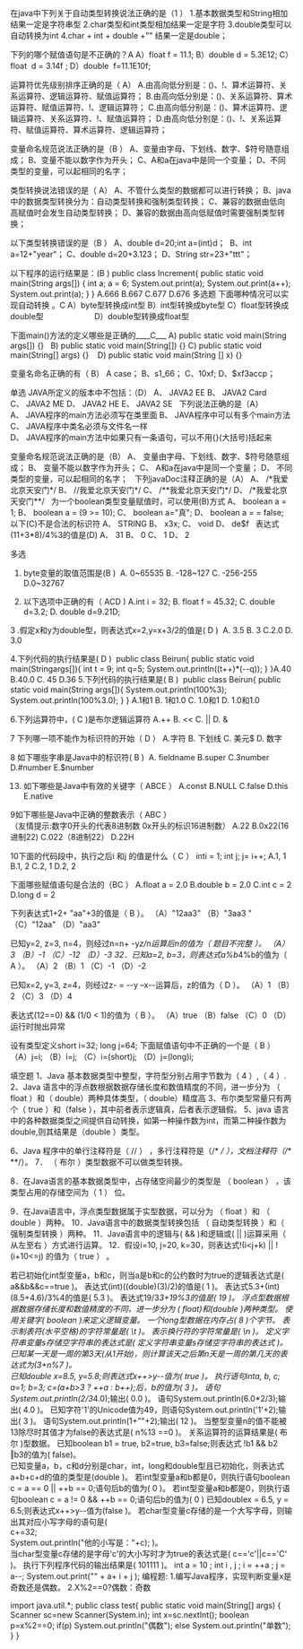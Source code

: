 在java中下列关于自动类型转换说法正确的是（1 ）
1.基本数据类型和String相加结果一定是字符串型
2.char类型和int类型相加结果一定是字符
3.double类型可以自动转换为int
4.char + int + double +"" 结果一定是double；

下列的哪个赋值语句是不正确的？A
A）float f = 11.1;
B）double d = 5.3E12;
C）float  d = 3.14f ;
D）double  f=11.1E10f;

运算符优先级别排序正确的是（ A）
A.由高向低分别是：()、!、算术运算符、关系运算符、逻辑运算符、赋值运算符；
B.由高向低分别是：()、关系运算符、算术运算符、赋值运算符、!、逻辑运算符；
C.由高向低分别是：()、算术运算符、逻辑运算符、关系运算符、!、赋值运算符；
D.由高向低分别是：()、!、关系运算符、赋值运算符、算术运算符、逻辑运算符；

变量命名规范说法正确的是（B ）
A、变量由字母、下划线、数字、$符号随意组成； 
B、变量不能以数字作为开头；
C、A和a在java中是同一个变量； 
D、不同类型的变量，可以起相同的名字；

类型转换说法错误的是（ A）
A、不管什么类型的数据都可以进行转换；
B、java中的数据类型转换分为：自动类型转换和强制类型转换；
C、兼容的数据由低向高赋值时会发生自动类型转换；
D、兼容的数据由高向低赋值时需要强制类型转换；

以下类型转换错误的是（B ）
A、double d=20;int a=(int)d； 
B、int a=12+"year"；
C、double d=20+3.123； 
D、String str=23+"ttt"；

以下程序的运行结果是：(B )
public class Increment{
public static void main(String args[]) {
int a;
a = 6;
System.out.print(a);
System.out.print(a++);
System.out.print(a);
}
}
A.666
B.667
C.677
D.676
多选题
下面哪种情况可以实现自动转换 。C
A）byte型转换成int型
B）int型转换成byte型
C）float型转换成double型                      
D）double型转换成float型

下面main()方法的定义哪些是正确的____C___
A) public static void main(String args[]) {}  
B) public static void main(String[]) {}
C) public static void main(String[] args) {}   
D) public static void main(String [] x) {}

变量名命名正确的有（ B）
A case； B、s1_66； C、10xf; D、$xf3accp；


单选
JAVA所定义的版本中不包括：（D）
A、 JAVA2 EE
B、 JAVA2 Card
C、 JAVA2 ME
D、 JAVA2 HE
E、 JAVA2 SE
 
下列说法正确的是（A）
A、 JAVA程序的main方法必须写在类里面
B、 JAVA程序中可以有多个main方法
C、 JAVA程序中类名必须与文件名一样  
D、 JAVA程序的main方法中如果只有一条语句，可以不用{}(大括号)括起来

变量命名规范说法正确的是（B）
A、 变量由字母、下划线、数字、$符号随意组成；
B、 变量不能以数字作为开头；
C、 A和a在java中是同一个变量；
D、 不同类型的变量，可以起相同的名字；
 
下列javaDoc注释正确的是（A）
A、 /*我爱北京天安门*/
B、 //我爱北京天安门*/
C、 /**我爱北京天安门*/
D、 /*我爱北京天安门**/
 
为一个boolean类型变量赋值时，可以使用(B)方式
A、 boolean a = 1;
B、 boolean a = (9 >= 10);
C、 boolean a="真";
D、 boolean a = = false;
 
以下(C)不是合法的标识符
A、 STRING
B、 x3x;
C、 void
D、 de$f
 
表达式(11+3*8)/4%3的值是(D)
A、 31
B、 0
C、 1
D、 2

多选

1. byte变量的取值范围是(B  ) 
A. 0~65535  B. -128~127   C. -256-255   D.0~32767

2. 以下选项中正确的有（ ACD )
A.int i = 32; B. float f = 45.32; C. double d=3.2; D. double d=9.21D;

3 .假定x和y为double型，则表达式x=2,y=x+3/2的值是( D  ) 
A. 3.5     B. 3     C.2.0      D. 3.0

4.下列代码的执行结果是(  D ) 
 public class Beirun{
	public static void main(Stringargs[]){
	 int t = 9;
	 int q=5;
	 System.out.println((t++)*(--q));
 }
 }A.40 B.40.0 C. 45 D.36
5.下列代码的执行结果是( B ) 
 public class Beirun{
  public static void main(String args[]){
  System.out.println(100%3);
 System.out.println(100%3.0);
 }
 }
A.1和1   B. 1和1.0    C. 1.0和1      D. 1.0和1.0

6.下列运算符中，(  C )是布尔逻辑运算符
A.++  B. <<   C. ||   D. &

7 下列哪一项不能作为标识符的开始（ D ）
A.字符 B. 下划线 C. 美元$ D. 数字

8 如下哪些字串是Java中的标识符( B ) 
A. fieldname   B.super     C.3number   D.#number  E.$number 

13. 如下哪些是Java中有效的关键字（ ABCE ）
A.const B.NULL C.false  D.this E.native

9如下哪些是Java中正确的整数表示（ ABC ）  
（友情提示:数字0开头的代表8进制数  0x开头的标识16进制数）
A.22 B.0x22(16进制22) C.022（8进制22） D.22H

10下面的代码段中，执行之后i 和j 的值是什么（ C  ）
inti = 1; int j;
j= i++;
A.1, 1       B.1, 2        C.2, 1          D.2, 2

 下面哪些赋值语句是合法的（BC ）
A.float a = 2.0 B.double b = 2.0
C.int c = 2      D.long d = 2

 下列表达式1+2+ "aa"+3的值是（ B ）。
（A）"12aa3" （B）"3aa3 " （C）"12aa" （D）"aa3"
 
 已知y=2, z=3, n=4，则经过n=n+ -y*z/n运算后n的值为（ 题目不完整  ）。
（A）3 （B）-1 （C）-12 （D）-3
 32．已知a=2, b=3，则表达式a%b*4%b的值为（  A ）。
（A）2 （B）1 （C）-1 （D）-2
 
 已知x=2, y=3, z=4，则经过z- = --y –x--运算后，z的值为（ D  ）。
（A）1 （B）2 （C）3 （D）4
  
 表达式(12==0) && (1/0 < 1)的值为（ B  ）。
（A）true （B）false （C）0 （D）运行时抛出异常
 
 设有类型定义short i=32; long j=64; 下面赋值语句中不正确的一个是（ B ）
（A）j=i; （B）i=j; （C）i=(short)j; （D）j=(long)i;

 填空题
1、Java 基本数据类型中整型，字符型分别占用字节数为（ 4 ）,（ 4 ）.
2、Java 语言中的浮点数根据数据存储长度和数值精度的不同，进一步分为 （ float ）和（ double）两种具体类型，（ double）精度高
3、布尔类型常量只有两个（ true ）和（false  ），其中前者表示逻辑真，后者表示逻辑假。
5、java 语言中的各种数据类型之间提供自动转换，如第一种操作数为int，而第二种操作数为double,则其结果是（double ）类型。

6、Java 程序中的单行注释符是（  // ） ，多行注释符是（/* */ ），文档注释符（/** **/）。
7． （ 布尔 ）类型数据不可以做类型转换。

8．在Java语言的基本数据类型中，占存储空间最少的类型是 （ boolean ） ，该类型占用的存储空间为（ 1 ） 位。

9．在Java语言中，浮点类型数据属于实型数据，可以分为 （ float ）和 （ double ）两种。
10．Java语言中的数据类型转换包括 （ 自动类型转换 ）和（ 强制类型转换  ）两种。
11．Java语言中的逻辑与( &&  )和逻辑或( || )运算采用（ 从左至右 ）方式进行运算。
12．假设i=10, j=20, k=30，则表达式!(i<j+k) || !(i+10<=j) 的值为（ true ） 。

若已初始化int型变量a，b和c，则当a是b和c的公约数时为true的逻辑表达式是( a&&b&&c==true   )。
表达式(int)((double)(3)/2)的值是(  1   )。
表达式5.3+(int)(8.5+4.6)/3%4的值是(  5.3  )。
表达式19/3*3+19%3的值是(  19  )。
浮点型数据根据数据存储长度和数值精度的不同，进一步分为 (  float)和(double  )两种类型。
使用关键字(  boolean  )来定义逻辑变量。
一个long型数据在内存占(  8 )个字节。
表示制表符(水平空格)的字符常量是( \t  )。
表示换行符的字符常量是( \n  )。
定义字符串变量s存储空字符串的表达式是( 定义字符串变量s存储空字符串的表达式  )。
 已知某一天是一周的第3天(从1开始)，则计算该天之后第n天是一周的第几天的表达式为(3+n%7   )。    
已知double x=8.5, y=5.8;则表达式x++>y--值为( true )。
执行语句inta, b, c; a=1; b=3; c=(a+b>3 ? ++a : b++);后，b的值为( 3  )。
语句System.out.println(2/3*4.0);输出( 0.0 )。
语句System.out.println(6.0*2/3);输出( 4.0 )。
已知字符'1'的Unicode值为49，则语句System.out.println('1'+2);输出( 3 )。
语句System.out.println(1+""+2);输出( 12 )。
当整型变量n的值不能被13除尽时其值才为false的表达式是( n%13 ==0 )。
关系运算符的运算结果是( 布尔 )型数据。
已知boolean  b1 = true, b2=true, b3=false;则表达式 !b1 && b2 ‖b3的值为( false)。  
已知变量a，b，c和d分别是char，int，long和double型且已初始化，则表达式a+b+c+d的值的类型是(double )。
若int型变量a和b都是0，则执行语句boolean c = a == 0 || ++b == 0;语句后b的值为( 0 )。
若int型变量a和b都是0，则执行语句boolean c = a != 0 && ++b == 0;语句后b的值为( 0 )
已知doublex = 6.5, y = 6.5;则表达式x++>y--值为(false )。
若char型变量c存储的是一个大写字母，则输出其对应小写字母的语句是(  
        c+=32;        
        System.out.println("他的小写是："+c); )。   
当char型变量c存储的是字母'c'的大小写时才为true的表达式是( c=='c'||c=='C' )。
执行下列程序代码的输出结果是( 101111  )。
int a = 10 ;
int i , j ;
i = ++a ;
j = a--;
System.out.print("" + a+ i + j );
编程题:
1.编写Java程序，实现判断变量x是奇数还是偶数。
2.X%2==0?偶数：奇数

import java.util.*;
public class test{
   public static void main(String[] args) {
        Scanner sc=new Scanner(System.in);
        int x=sc.nextInt();
        boolean p=x%2==0;
        if(p)
        System.out.println("偶数");
        else
        System.out.println("单数");
   }
}